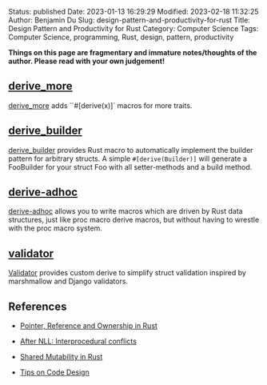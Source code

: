 Status: published
Date: 2023-01-13 16:29:29
Modified: 2023-02-18 11:32:25
Author: Benjamin Du
Slug: design-pattern-and-productivity-for-rust
Title: Design Pattern and Productivity for Rust
Category: Computer Science
Tags: Computer Science, programming, Rust, design, pattern, productivity

**Things on this page are fragmentary and immature notes/thoughts of the author. Please read with your own judgement!**

## [derive_more](https://crates.io/crates/derive_more)
[derive_more](https://crates.io/crates/derive_more)
adds ``#[derive(x)]` macros for more traits.

## [derive_builder](https://crates.io/crates/derive_builder)
[derive_builder](https://crates.io/crates/derive_builder)
provides Rust macro to automatically implement the builder pattern for arbitrary structs. 
A simple `#[derive(Builder)]` will generate a FooBuilder for your struct Foo 
with all setter-methods and a build method.

## [derive-adhoc](https://crates.io/crates/derive-adhoc)
[derive-adhoc](https://crates.io/crates/derive-adhoc)
allows you to write macros 
which are driven by Rust data structures, 
just like proc macro derive macros, 
but without having to wrestle with the proc macro system.

## [validator](https://github.com/Keats/validator)
[Validator](https://github.com/Keats/validator)
provides custom derive to simplify struct validation inspired by marshmallow and Django validators.

## References

- [Pointer, Reference and Ownership in Rust](https://www.legendu.net/misc/blog/pointer-reference-and-ownership-in-rust)

- [After NLL: Interprocedural conflicts](http://smallcultfollowing.com/babysteps/blog/2018/11/01/after-nll-interprocedural-conflicts/)

- [Shared Mutability in Rust](https://medium.com/swlh/shared-mutability-in-rust-part-1-of-3-21dc9803c623)

- [Tips on Code Design](https://www.legendu.net/misc/blog/tips-on-code-design)
